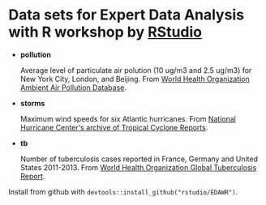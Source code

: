 # Data sets for Expert Data Analysis with R workshop by [RStudio](http://www.rstudio.com)

* __pollution__
  
  Average level of particulate air polution (10 ug/m3 and 2.5 ug/m3) for New York City, London, and Beijing. From [World Health Organization Ambient Air Pollution Database](http://www.who.int/phe/health_topics/outdoorair/databases/cities/en/).


* __storms__
  
  Maximum wind speeds for six Atlantic hurricanes. From [National Hurricane Center's archive of Tropical Cyclone Reports](http://www.nhc.noaa.gov/).

* __tb__

  Number of tuberculosis cases reported in France, Germany and United States 2011-2013. From [World Health Organization Global Tuberculosis Report](http://www.who.int/tb/country/data/download/en/).

Install from github with `devtools::install_github("rstudio/EDAWR")`.
